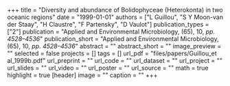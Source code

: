 +++
title = "Diversity and abundance of Bolidophyceae (Heterokonta) in two oceanic regions"
date = "1999-01-01"
authors = ["L Guillou", "S Y Moon-van der Staay", "H Claustre", "F Partensky", "D Vaulot"]
publication_types = ["2"]
publication = "Applied and Environmental Microbiology, (65), 10, _pp. 4528–4536_"
publication_short = "Applied and Environmental Microbiology, (65), 10, _pp. 4528–4536_"
abstract = ""
abstract_short = ""
image_preview = ""
selected = false
projects = []
tags = []
url_pdf = "files/papers/Guillou_et al_1999b.pdf"
url_preprint = ""
url_code = ""
url_dataset = ""
url_project = ""
url_slides = ""
url_video = ""
url_poster = ""
url_source = ""
math = true
highlight = true
[header]
image = ""
caption = ""
+++
